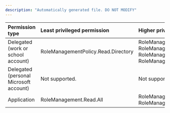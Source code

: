 ```yaml
---
description: "Automatically generated file. DO NOT MODIFY"
---
```


|Permission type|Least privileged permission|Higher privileged permissions|
|:---|:---|:---|
|Delegated (work or school account)|RoleManagementPolicy.Read.Directory|RoleManagement.Read.All, RoleManagement.Read.Directory, RoleManagement.ReadWrite.Directory, RoleManagementPolicy.ReadWrite.Directory|
|Delegated (personal Microsoft account)|Not supported.|Not supported.|
|Application|RoleManagement.Read.All|RoleManagement.Read.Directory, RoleManagement.ReadWrite.Directory|

